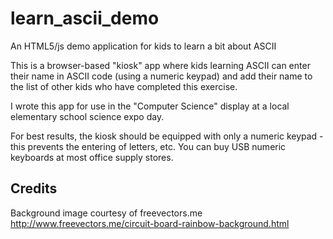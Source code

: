 # learn_ascii_demo
An HTML5/js demo application for kids to learn a bit about ASCII

This is a browser-based "kiosk" app where kids learning ASCII can enter their name in ASCII code (using a numeric keypad) and add their name to the list of other kids who have completed this exercise.

I wrote this app for use in the "Computer Science" display at a local elementary school science expo day.

For best results, the kiosk should be equipped with only a numeric keypad - this prevents the entering of letters, etc. You can buy USB numeric keyboards at most office supply stores.

Credits
-------

Background image courtesy of freevectors.me
http://www.freevectors.me/circuit-board-rainbow-background.html
